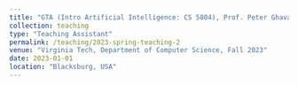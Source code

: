 ```yaml
---
title: "GTA (Intro Artificial Intelligence: CS 5804), Prof. Peter Ghavami"
collection: teaching
type: "Teaching Assistant"
permalink: /teaching/2023-spring-teaching-2
venue: "Virginia Tech, Department of Computer Science, Fall 2023"
date: 2023-01-01
location: "Blacksburg, USA"
---
```


[//]: # (I worked as a Graduate Teaching Assistant for Professor [Lifu Huang]&#40;https://wilburone.github.io/index.html&#41; in the Machine Learning course for fall 2023. This involved reviewing solutions to assignments, assisting with grading and quizzes. This was also a project based course and I worked as a product manager for 8 different students teams working on diverse projects in Machine Learning. I also held office hours and conducted workshops on Numpy and Pytorch.)


